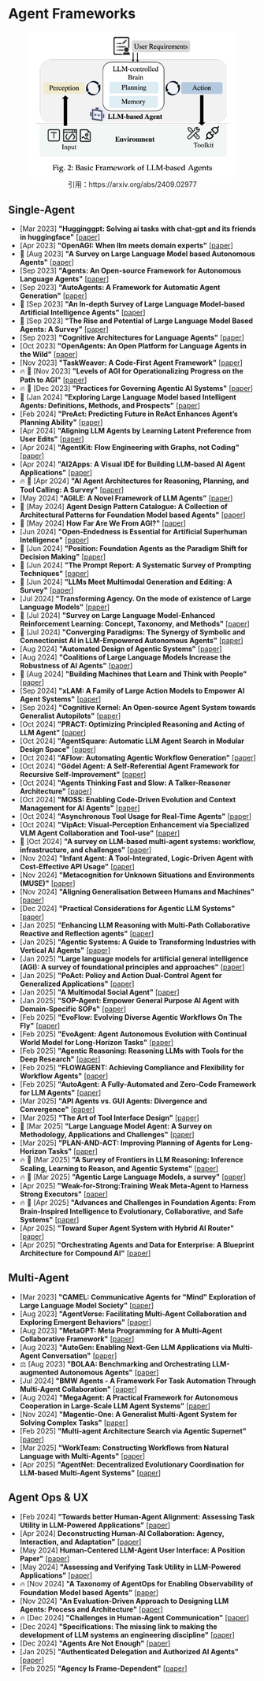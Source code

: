 # Agent Frameworks

<figure style="text-align: center;">
    <img alt="" src="../assets/agent_framework.png" width="500" />
    <figcaption style="text-align: center;">引用：https://arxiv.org/abs/2409.02977</figcaption>
</figure>


## Single-Agent
* [Mar 2023] **"Hugginggpt: Solving ai tasks with chat-gpt and its friends in huggingface"** [[paper](https://arxiv.org/abs/2303.17580)]
* [Apr 2023] **"OpenAGI: When llm meets domain experts"** [[paper](https://arxiv.org/abs/2304.04370)]
* 📖 [Aug 2023] **"A Survey on Large Language Model based Autonomous Agents"** [[paper](https://arxiv.org/abs/2308.11432)]
* [Sep 2023] **"Agents: An Open-source Framework for Autonomous Language Agents"** [[paper](https://arxiv.org/abs/2309.07870)]
* [Sep 2023] **"AutoAgents: A Framework for Automatic Agent Generation"** [[paper](https://arxiv.org/abs/2309.17288)]
* 📖 [Sep 2023] **"An In-depth Survey of Large Language Model-based Artificial Intelligence Agents"** [[paper](https://arxiv.org/abs/2309.14365)]
* 📖 [Sep 2023] **"The Rise and Potential of Large Language Model Based Agents: A Survey"** [[paper](https://arxiv.org/abs/2309.07864)]
* [Sep 2023] **"Cognitive Architectures for Language Agents"** [[paper](https://arxiv.org/abs/2309.02427)]
* [Oct 2023] **"OpenAgents: An Open Platform for Language Agents in the Wild"** [[paper](https://arxiv.org/abs/2310.10634)]
* [Nov 2023] **"TaskWeaver: A Code-First Agent Framework"** [[paper](https://arxiv.org/abs/2311.17541)]
* 🔥 📖 [Nov 2023] **"Levels of AGI for Operationalizing Progress on the Path to AGI"** [[paper](https://arxiv.org/abs/2311.02462)]
* 🔥 📖 [Dec 2023] **"Practices for Governing Agentic AI Systems"** [[paper](https://openai.com/index/practices-for-governing-agentic-ai-systems/)]
* 📖 [Jan 2024] **"Exploring Large Language Model based Intelligent Agents: Definitions, Methods, and Prospects"** [[paper](https://arxiv.org/abs/2401.03428)]
* [Feb 2024] **"PreAct: Predicting Future in ReAct Enhances Agent’s Planning Ability"** [[paper](https://arxiv.org/abs/2402.11534)]
* [Apr 2024] **"Aligning LLM Agents by Learning Latent Preference from User Edits"** [[paper](https://arxiv.org/abs/2404.15269)]
* [Apr 2024] **"AgentKit: Flow Engineering with Graphs, not Coding"** [[paper](https://arxiv.org/abs/2404.11483)]
* [Apr 2024] **"AI2Apps: A Visual IDE for Building LLM-based AI Agent Applications"** [[paper](https://arxiv.org/abs/2404.04902)]
* 🔥 📖 [Apr 2024] **"AI Agent Architectures for Reasoning, Planning, and Tool Calling: A Survey"** [[paper](https://arxiv.org/abs/2404.11584)]
* [May 2024] **"AGILE: A Novel Framework of LLM Agents"** [[paper](https://arxiv.org/abs/2405.14751)]
* 📖 [May 2024] **Agent Design Pattern Catalogue: A Collection of Architectural Patterns for Foundation Model based Agents"** [[paper](https://arxiv.org/abs/2405.10467)]
* 📖 [May 2024] **How Far Are We From AGI?"** [[paper](https://arxiv.org/abs/2405.10313)]
* [Jun 2024] **"Open-Endedness is Essential for Artificial Superhuman Intelligence"** [[paper](https://arxiv.org/abs/2406.04268)]
* 📖 [Jun 2024] **"Position: Foundation Agents as the Paradigm Shift for Decision Making"** [[paper](https://arxiv.org/abs/2405.17009)]
* 📖 [Jun 2024] **"The Prompt Report: A Systematic Survey of Prompting Techniques"** [[paper](https://arxiv.org/abs/2406.06608)]
* 📖 [Jun 2024] **"LLMs Meet Multimodal Generation and Editing: A Survey"** [[paper](https://arxiv.org/abs/2405.19334)]
* [Jul 2024] **"Transforming Agency. On the mode of existence of Large Language Models"** [[paper](https://arxiv.org/abs/2407.10735)]
* 📖 [Jul 2024] **"Survey on Large Language Model-Enhanced Reinforcement Learning: Concept, Taxonomy, and Methods"** [[paper](https://arxiv.org/abs/2404.00282)]
* 📖 [Jul 2024] **"Converging Paradigms: The Synergy of Symbolic and Connectionist AI in LLM-Empowered Autonomous Agents"** [[paper](https://arxiv.org/abs/2407.08516)]
* [Aug 2024] **"Automated Design of Agentic Systems"** [[paper](https://arxiv.org/abs/2408.08435)]
* [Aug 2024] **"Coalitions of Large Language Models Increase the Robustness of AI Agents"** [[paper](https://arxiv.org/abs/2408.01380)]
* 📖 [Aug 2024] **"Building Machines that Learn and Think with People"** [[paper](https://arxiv.org/abs/2408.03943)]
* [Sep 2024] **"xLAM: A Family of Large Action Models to Empower AI Agent Systems"** [[paper](https://arxiv.org/abs/2409.03215)]
* [Sep 2024] **"Cognitive Kernel: An Open-source Agent System towards Generalist Autopilots"** [[paper](https://arxiv.org/abs/2409.10277)]
* [Oct 2024] **"PRACT: Optimizing Principled Reasoning and Acting of LLM Agent"** [[paper](https://arxiv.org/abs/2410.18528)]
* [Oct 2024] **"AgentSquare: Automatic LLM Agent Search in Modular Design Space"** [[paper](https://arxiv.org/abs/2410.06153)]
* [Oct 2024] **"AFlow: Automating Agentic Workflow Generation"** [[paper](https://arxiv.org/abs/2410.10762)]
* [Oct 2024] **"Gödel Agent: A Self-Referential Agent Framework for Recursive Self-Improvement"** [[paper](https://arxiv.org/abs/2410.04444)]
* [Oct 2024] **"Agents Thinking Fast and Slow: A Talker-Reasoner Architecture"** [[paper](https://arxiv.org/abs/2410.08328)]
* [Oct 2024] **"MOSS: Enabling Code-Driven Evolution and Context Management for AI Agents"** [[paper](https://arxiv.org/abs/2409.16120)]
* [Oct 2024] **"Asynchronous Tool Usage for Real-Time Agents"** [[paper](https://arxiv.org/abs/2410.21620)]
* [Oct 2024] **"VipAct: Visual-Perception Enhancement via Specialized VLM Agent Collaboration and Tool-use"** [[paper](https://arxiv.org/abs/2410.16400)]
* 📖 [Oct 2024] **"A survey on LLM‑based multi‑agent systems: workflow, infrastructure, and challenges"** [[paper](https://link.springer.com/article/10.1007/s44336-024-00009-2)]
* [Nov 2024] **"Infant Agent: A Tool-Integrated, Logic-Driven Agent with Cost-Effective API Usage"** [[paper](https://arxiv.org/abs/2411.01114)]
* [Nov 2024] **"Metacognition for Unknown Situations and Environments (MUSE)"** [[paper](https://arxiv.org/abs/2411.13537)]
* [Nov 2024] **"Aligning Generalisation Between Humans and Machines"** [[paper](https://arxiv.org/abs/2411.15626)]
* [Dec 2024] **"Practical Considerations for Agentic LLM Systems"** [[paper](https://arxiv.org/abs/2412.04093)]
* [Jan 2025] **"Enhancing LLM Reasoning with Multi-Path Collaborative Reactive and Reflection agents"** [[paper](https://arxiv.org/abs/2501.00430)]
* [Jan 2025] **"Agentic Systems: A Guide to Transforming Industries with Vertical AI Agents"** [[paper](https://arxiv.org/abs/2501.00881)]
* [Jan 2025] **"Large language models for artificial general intelligence (AGI): A survey of foundational principles and approaches"** [[paper](https://arxiv.org/abs/2501.03151)]
* [Jan 2025] **"PoAct: Policy and Action Dual-Control Agent for Generalized Applications"** [[paper](https://arxiv.org/abs/2501.07054)]
* [Jan 2025] **"A Multimodal Social Agent"** [[paper](https://arxiv.org/abs/2501.06189)]
* [Jan 2025] **"SOP-Agent: Empower General Purpose AI Agent with Domain-Specific SOPs"** [[paper](https://arxiv.org/abs/2501.09316)]
* [Feb 2025] **"EvoFlow: Evolving Diverse Agentic Workflows On The Fly"** [[paper](https://arxiv.org/abs/2502.07373)]
* [Feb 2025] **"EvoAgent: Agent Autonomous Evolution with Continual World Model for Long-Horizon Tasks"** [[paper](https://arxiv.org/abs/2502.05907)]
* [Feb 2025] **"Agentic Reasoning: Reasoning LLMs with Tools for the Deep Research"** [[paper](https://arxiv.org/abs/2502.04644)]
* [Feb 2025] **"FLOWAGENT: Achieving Compliance and Flexibility for Workflow Agents"** [[paper](https://arxiv.org/abs/2502.14345)]
* [Feb 2025] **"AutoAgent: A Fully-Automated and Zero-Code Framework for LLM Agents"** [[paper](https://arxiv.org/abs/2502.05957)]
* [Mar 2025] **"API Agents vs. GUI Agents: Divergence and Convergence"** [[paper](https://arxiv.org/abs/2503.11069)]
* [Mar 2025] **"The Art of Tool Interface Design"** [[paper](https://arxiv.org/abs/2503.21036)]
* 📖 [Mar 2025] **"Large Language Model Agent: A Survey on Methodology, Applications and Challenges"** [[paper](https://arxiv.org/abs/2503.21460)]
* [Mar 2025] **"PLAN-AND-ACT: Improving Planning of Agents for Long-Horizon Tasks"** [[paper](https://arxiv.org/abs/2503.09572)]
* 🔥 📖 [Mar 2025] **"A Survey of Frontiers in LLM Reasoning: Inference Scaling, Learning to Reason, and Agentic Systems"** [[paper](https://openreview.net/forum?id=SlsZZ25InC)]
* 🔥 📖 [Mar 2025] **"Agentic Large Language Models, a survey"** [[paper](https://www.arxiv.org/abs/2503.23037)]
* [Apr 2025] **"Weak-for-Strong:Training Weak Meta-Agent to Harness Strong Executors"** [[paper](https://arxiv.org/abs/2504.04785)]
* 🔥 📖 [Apr 2025] **"Advances and Challenges in Foundation Agents: From Brain-Inspired Intelligence to Evolutionary, Collaborative, and Safe Systems"** [[paper](https://arxiv.org/abs/2504.01990)]
* [Apr 2025] **"Toward Super Agent System with Hybrid AI Router"** [[paper](https://arxiv.org/abs/2504.10519)]
* [Apr 2025] **"Orchestrating Agents and Data for Enterprise: A Blueprint Architecture for Compound AI"** [[paper](https://arxiv.org/abs/2504.08148)]

## Multi-Agent
* [Mar 2023] **"CAMEL: Communicative Agents for "Mind" Exploration of Large Language Model Society"** [[paper](https://arxiv.org/abs/2303.17760)]
* [Aug 2023] **"AgentVerse: Facilitating Multi-Agent Collaboration and Exploring Emergent Behaviors"** [[paper](https://arxiv.org/abs/2308.10848)]
* [Aug 2023] **"MetaGPT: Meta Programming for A Multi-Agent Collaborative Framework"** [[paper](https://arxiv.org/abs/2308.00352)]
* [Aug 2023] **"AutoGen: Enabling Next-Gen LLM Applications via Multi-Agent Conversation"** [[paper](https://arxiv.org/abs/2308.08155)]
* ⚖️ [Aug 2023] **"BOLAA: Benchmarking and Orchestrating LLM-augmented Autonomous Agents"** [[paper](https://arxiv.org/abs/2308.05960)]
* [Jul 2024] **"BMW Agents - A Framework For Task Automation Through Multi-Agent Collaboration"** [[paper](https://arxiv.org/abs/2406.20041)]
* [Aug 2024] **"MegaAgent: A Practical Framework for Autonomous Cooperation in Large-Scale LLM Agent Systems"** [[paper](https://arxiv.org/abs/2408.09955)]
* [Nov 2024] **"Magentic-One: A Generalist Multi-Agent System for Solving Complex Tasks"** [[paper](https://arxiv.org/abs/2411.04468)]
* [Feb 2025] **"Multi-agent Architecture Search via Agentic Supernet"** [[paper](https://arxiv.org/abs/2502.04180)]
* [Mar 2025] **"WorkTeam: Constructing Workflows from Natural Language with Multi-Agents"** [[paper](https://arxiv.org/abs/2503.22473)]
* [Apr 2025] **"AgentNet: Decentralized Evolutionary Coordination for LLM-based Multi-Agent Systems"** [[paper](https://arxiv.org/abs/2504.00587)]

## Agent Ops & UX
* [Feb 2024] **"Towards better Human-Agent Alignment: Assessing Task Utility in LLM-Powered Applications"** [[paper](https://arxiv.org/abs/2402.09015)]
* [Apr 2024] **Deconstructing Human-AI Collaboration: Agency, Interaction, and Adaptation"** [[paper](https://arxiv.org/abs/2404.12056)]
* [May 2024] **Human-Centered LLM-Agent User Interface: A Position Paper"** [[paper](https://arxiv.org/abs/2405.13050)]
* [May 2024] **"Assessing and Verifying Task Utility in LLM-Powered Applications"** [[paper](https://arxiv.org/abs/2405.02178)]
* 🔥 [Nov 2024] **"A Taxonomy of AgentOps for Enabling Observability of Foundation Model based Agents"** [[paper](https://arxiv.org/abs/2411.05285)]
* [Nov 2024] **"An Evaluation-Driven Approach to Designing LLM Agents: Process and Architecture"** [[paper](https://www.arxiv.org/abs/2411.13768)]
* 🔥 [Dec 2024] **"Challenges in Human-Agent Communication"** [[paper](https://www.microsoft.com/en-us/research/publication/human-agent-interaction-challenges/)]
* [Dec 2024] **"Specifications: The missing link to making the development of LLM systems an engineering discipline"** [[paper](https://arxiv.org/abs/2412.05299)]
* [Dec 2024] **"Agents Are Not Enough"** [[paper](https://arxiv.org/html/2412.16241v1)]
* [Jan 2025] **"Authenticated Delegation and Authorized AI Agents"** [[paper](https://www.arxiv.org/abs/2501.09674)]
* [Feb 2025] **"Agency Is Frame-Dependent"** [[paper](https://arxiv.org/abs/2502.04403)]

